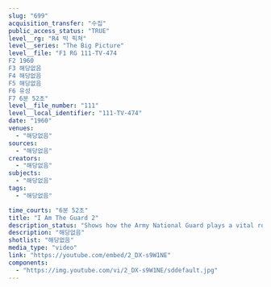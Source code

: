 ```yaml
---
slug: "699"
acquisition_transfer: "수집"
public_access_status: "TRUE"
level__rg: "R4 빅 픽쳐"
level__series: "The Big Picture"
level__file: "F1 RG 111-TV-474
F2 1960
F3 해당없음
F4 해당없음
F5 해당없음
F6 유성
F7 6분 52초"
level__file_number: "111"
level__local_identifier: "111-TV-474"
date: "1960"
venues: 
  - "해당없음"
sources: 
  - "해당없음"
creators: 
  - "해당없음"
subjects: 
  - "해당없음"
tags: 
  - "해당없음"

time_courts: "6분 52초"
title: "I Am The Guard 2"
description_status: "Shows how the Army National Guard plays a vital role in our nation`s defense as a member of the Army team."
description: "해당없음"
shotlist: "해당없음"
media_type: "video"
link: "https://youtube.com/embed/2_DX-s9W1NE"
components: 
  - "https://img.youtube.com/vi/2_DX-s9W1NE/sddefault.jpg"
---
```

